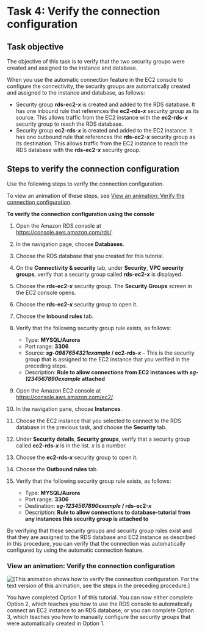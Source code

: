# Task 4: Verify the connection configuration<a name="option1-task4-verify-connection-configuration"></a>

## Task objective<a name="option1-task4-verify-connection-configuration-task-objective"></a>

The objective of this task is to verify that the two security groups were created and assigned to the instance and database\.

When you use the automatic connection feature in the EC2 console to configure the connectivity, the security groups are automatically created and assigned to the instance and database, as follows:
+ Security group **rds\-ec2\-*x*** is created and added to the RDS database\. It has one inbound rule that references the **ec2\-rds\-*x*** security group as its source\. This allows traffic from the EC2 instance with the **ec2\-rds\-*x*** security group to reach the RDS database\.
+ Security group **ec2\-rds\-*x*** is created and added to the EC2 instance\. It has one outbound rule that references the **rds\-ec2\-*x*** security group as its destination\. This allows traffic from the EC2 instance to reach the RDS database with the **rds\-ec2\-*x*** security group\.

## Steps to verify the connection configuration<a name="option1-task4-verify-connection-configuration-steps"></a>

Use the following steps to verify the connection configuration\.

To view an animation of these steps, see [View an animation: Verify the connection configuration](#option1-task4-verify-connection-configuration-animation)\.

**To verify the connection configuration using the console**

1. Open the Amazon RDS console at [https://console\.aws\.amazon\.com/rds/](https://console.aws.amazon.com/rds/)\.

1. In the navigation page, choose **Databases**\.

1. Choose the RDS database that you created for this tutorial\.

1. On the **Connectivity & security** tab, under **Security**, **VPC security groups**, verify that a security group called **rds\-ec2\-*x*** is displayed\.

1. Choose the **rds\-ec2\-*x*** security group\. The **Security Groups** screen in the EC2 console opens\.

1. Choose the **rds\-ec2\-*x*** security group to open it\.

1. Choose the **Inbound rules** tab\.

1. Verify that the following security group rule exists, as follows:
   + Type: **MYSQL/Aurora**
   + Port range: **3306**
   + Source: ***sg\-0987654321example* / ec2\-rds\-*x*** – This is the security group that is assigned to the EC2 instance that you verified in the preceding steps\.
   + Description: **Rule to allow connections from EC2 instances with *sg\-1234567890example* attached**

1. Open the Amazon EC2 console at [https://console\.aws\.amazon\.com/ec2/](https://console.aws.amazon.com/ec2/)\.

1. In the navigation pane, choose **Instances**\.

1. Choose the EC2 instance that you selected to connect to the RDS database in the previous task, and choose the **Security** tab\.

1. Under **Security details**, **Security groups**, verify that a security group called **ec2\-rds\-*x*** is in the list\. *x* is a number\.

1. Choose the **ec2\-rds\-*x*** security group to open it\.

1. Choose the **Outbound rules** tab\.

1. Verify that the following security group rule exists, as follows:
   + Type: **MYSQL/Aurora**
   + Port range: **3306**
   + Destination: ***sg\-1234567890example* / rds\-ec2\-*x***
   + Description: **Rule to allow connections to **database\-tutorial** from any instances this security group is attached to**

By verifying that these security groups and security group rules exist and that they are assigned to the RDS database and EC2 instance as described in this procedure, you can verify that the connection was automatically configured by using the automatic connection feature\.

### View an animation: Verify the connection configuration<a name="option1-task4-verify-connection-configuration-animation"></a>

![\[This animation shows how to verify the connection configuration. For the text version of this animation, see the steps in the preceding procedure.\]](http://docs.aws.amazon.com/AWSEC2/latest/UserGuide/images/tutorial-verify-automatic-connection.gif)

You have completed Option 1 of this tutorial\. You can now either complete Option 2, which teaches you how to use the RDS console to automatically connect an EC2 instance to an RDS database, or you can complete Option 3, which teaches you how to manually configure the security groups that were automatically created in Option 1\.